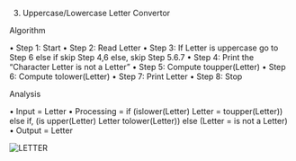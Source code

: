 3.	Uppercase/Lowercase Letter Convertor
   
Algorithm

•	Step 1: Start
•	Step 2: Read Letter
•	Step 3: If Letter is uppercase go to Step 6 else if skip Step 4,6 else, skip Step 5.6.7
•	Step 4: Print the “Character Letter is not a Letter”
•	Step 5: Compute toupper(Letter)
•	Step 6: Compute tolower(Letter)
•	Step 7: Print Letter
•	Step 8: Stop

Analysis

•	Input = Letter
•	Processing = if (islower(Letter) Letter = toupper(Letter)) else if, (is upper(Letter) Letter tolower(Letter)) else (Letter = is not a Letter)
•	Output = Letter


![LETTER](https://github.com/SWEG-2015EC-Batch/Binary-Bombers/assets/149320386/3c64c91c-cde9-48b2-9839-0a216753e9d2)
